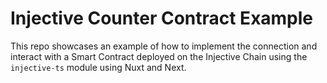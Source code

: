 # Injective Counter Contract Example

This repo showcases an example of how to implement the connection and interact with a Smart Contract deployed on the Injective Chain using the `injective-ts` module using Nuxt and Next. 
